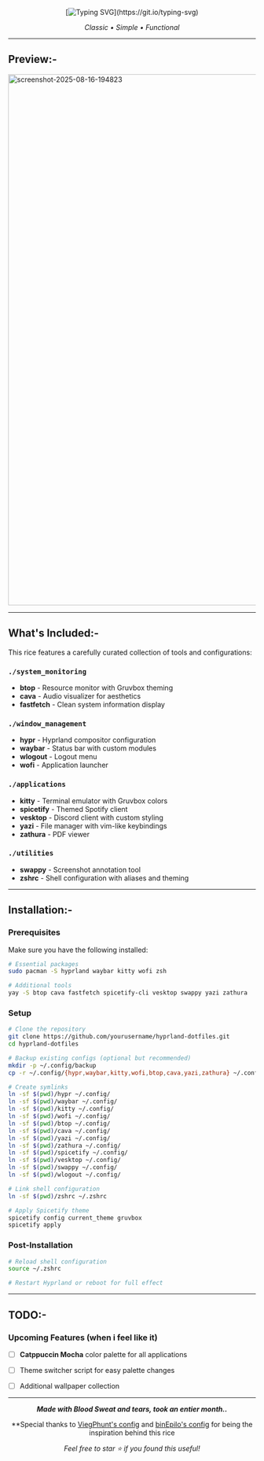 
<div align="center">

[![Typing SVG](https://readme-typing-svg.herokuapp.com?font=Iosevka&size=64&duration=3000&pause=1000&color=78997A&background=282828&center=true&vCenter=true&width=1000&height=150&lines=Sophos'+Hyprland+Rice..;Gruvbox+Configuration..;Arch+Linux+Setup..)](https://git.io/typing-svg)

*Classic • Simple • Functional*

</div>

---

## **Preview**:-

<!-- Add your screenshots here -->
<img width="1920" height="1080" alt="screenshot-2025-08-16-194823" src="https://github.com/user-attachments/assets/a501dd6a-cc40-47c1-8ed2-e1838b4146bb" />

---

## **What's Included**:-

This rice features a carefully curated collection of tools and configurations:

### **`./system_monitoring`**
- **btop** - Resource monitor with Gruvbox theming
- **cava** - Audio visualizer for aesthetics
- **fastfetch** - Clean system information display

### **`./window_management`** 
- **hypr** - Hyprland compositor configuration
- **waybar** - Status bar with custom modules
- **wlogout** - Logout menu
- **wofi** - Application launcher

### **`./applications`**
- **kitty** - Terminal emulator with Gruvbox colors
- **spicetify** - Themed Spotify client
- **vesktop** - Discord client with custom styling
- **yazi** - File manager with vim-like keybindings
- **zathura** - PDF viewer

### **`./utilities`**
- **swappy** - Screenshot annotation tool
- **zshrc** - Shell configuration with aliases and theming

---

## **Installation**:-

### **Prerequisites**
Make sure you have the following installed:
```bash
# Essential packages
sudo pacman -S hyprland waybar kitty wofi zsh

# Additional tools
yay -S btop cava fastfetch spicetify-cli vesktop swappy yazi zathura
```

### **Setup**
```bash
# Clone the repository
git clone https://github.com/yourusername/hyprland-dotfiles.git
cd hyprland-dotfiles

# Backup existing configs (optional but recommended)
mkdir -p ~/.config/backup
cp -r ~/.config/{hypr,waybar,kitty,wofi,btop,cava,yazi,zathura} ~/.config/backup/ 2>/dev/null

# Create symlinks
ln -sf $(pwd)/hypr ~/.config/
ln -sf $(pwd)/waybar ~/.config/
ln -sf $(pwd)/kitty ~/.config/
ln -sf $(pwd)/wofi ~/.config/
ln -sf $(pwd)/btop ~/.config/
ln -sf $(pwd)/cava ~/.config/
ln -sf $(pwd)/yazi ~/.config/
ln -sf $(pwd)/zathura ~/.config/
ln -sf $(pwd)/spicetify ~/.config/
ln -sf $(pwd)/vesktop ~/.config/
ln -sf $(pwd)/swappy ~/.config/
ln -sf $(pwd)/wlogout ~/.config/

# Link shell configuration
ln -sf $(pwd)/zshrc ~/.zshrc

# Apply Spicetify theme
spicetify config current_theme gruvbox
spicetify apply
```

### **Post-Installation**
```bash
# Reload shell configuration
source ~/.zshrc

# Restart Hyprland or reboot for full effect
```

---

##  **TODO**:-

### **Upcoming Features (when i feel like it)**
- [ ] **Catppuccin Mocha** color palette for all applications
- [ ] Theme switcher script for easy palette changes
- [ ] Additional wallpaper collection


---

<div align="center">

***Made with Blood Sweat and tears, took an entier month..***

**Special thanks to [ViegPhunt's config](https://github.com/ViegPhunt/Dotfiles/blob/main/README.md) and [binEpilo's config](https://github.com/binEpilo/hyprland-gruvbox-rice-) for being the inspiration behind this rice 

*Feel free to star ⭐ if you found this useful!*

</div>
